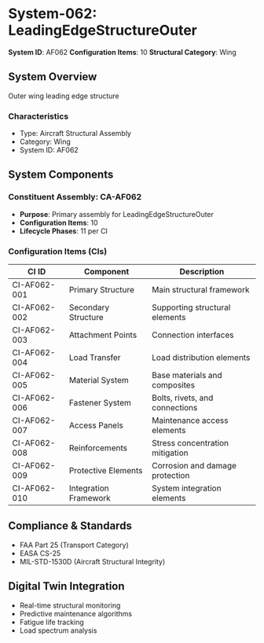 # System-062: LeadingEdgeStructureOuter

**System ID**: AF062
**Configuration Items**: 10
**Structural Category**: Wing

## System Overview

Outer wing leading edge structure

### Characteristics
- Type: Aircraft Structural Assembly
- Category: Wing
- System ID: AF062

## System Components

### Constituent Assembly: CA-AF062
- **Purpose**: Primary assembly for LeadingEdgeStructureOuter
- **Configuration Items**: 10
- **Lifecycle Phases**: 11 per CI

### Configuration Items (CIs)

| CI ID | Component | Description |
|-------|-----------|-------------|
| CI-AF062-001 | Primary Structure | Main structural framework |
| CI-AF062-002 | Secondary Structure | Supporting structural elements |
| CI-AF062-003 | Attachment Points | Connection interfaces |
| CI-AF062-004 | Load Transfer | Load distribution elements |
| CI-AF062-005 | Material System | Base materials and composites |
| CI-AF062-006 | Fastener System | Bolts, rivets, and connections |
| CI-AF062-007 | Access Panels | Maintenance access elements |
| CI-AF062-008 | Reinforcements | Stress concentration mitigation |
| CI-AF062-009 | Protective Elements | Corrosion and damage protection |
| CI-AF062-010 | Integration Framework | System integration elements |

## Compliance & Standards
- FAA Part 25 (Transport Category)
- EASA CS-25
- MIL-STD-1530D (Aircraft Structural Integrity)

## Digital Twin Integration
- Real-time structural monitoring
- Predictive maintenance algorithms
- Fatigue life tracking
- Load spectrum analysis
